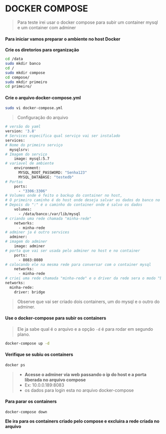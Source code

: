 # DOCKER COMPOSE

> Para teste irei usar o docker compose para subir um container mysql e um container com adminer

#### Para iniciar vamos preparar o ambiente no host Docker

**Crie os diretorios para organização**

```bash
cd /data
sudo mkdir banco
cd /
sudo mkdir compose
cd compose/
sudo mkdir primeiro
cd primeiro/
```

#### Crie o arquivo docker-compose.yml

```bash
sudo vi docker-compose.yml
```
> Configuração do arquivo

```bash
# versão do yaml
version: '3.8'
# Services especifica qual serviço vai ser instalado
services:
# Nome do primeiro serviço
  mysqlsrv:
# Imagem do serviço
    image: mysql:5.7
# variavel de ambiente
    environment:
      MYSQL_ROOT_PASSWORD: "Senha123"
      MYSQL_DATABASE: "testedb"
# Portas
    ports:
      - "3306:3306"
# Volumes onde é feito o backup do container no host,
# O primeiro caminho é do host onde deseja salvar os dados do banco no host
# Depois do ":" é o caminho do container onde é salvo os dados 
    volumes:
      - /data/banco:/var/lib/mysql
# criando uma rede chamada "minha-rede"
    networks:
      - minha-rede
# adminer ja é outro services 
  adminer:
# imagem do adminer 
    image: adminer
# porta que vai ser usada pelo adminer no host e no container
    ports:
      - 8083:8080
# colocando ele na mesma rede para conversar com o container mysql
    networks:
      - minha-rede
# criei uma rede chamada "minha-rede" e o driver da rede sera o modo "bridge" para criar comunicação do container com o host
networks:
  minha-rede:
    driver: bridge
```
> Observe que vai ser criado dois containers, um do mysql e o outro do adminer.

#### Use o docker-compose para subir os containers

> Ele ja sabe qual é o arquivo e a opção `-d` é para rodar em segundo plano.
```bash
docker-compose up -d 
```
#### Verifique se subiu os containers 

```bash
docker ps
```
> - **Acesse o adminer via web passando o ip do host e a porta liberada no arquivo compose**
> - Ex: 10.0.0.189:8083
> - os dados para login esta no arquivo docker-compose

#### Para parar os containers 

```
docker-compose down
```
**Ele ira para os containers criado pelo compose e excluira a rede criada no arquivo**
